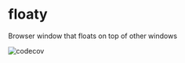 # floaty

Browser window that floats on top of other windows

![codecov](https://codecov.io/gh/jameszaghini/floaty/branch/develop/graph/badge.svg)



